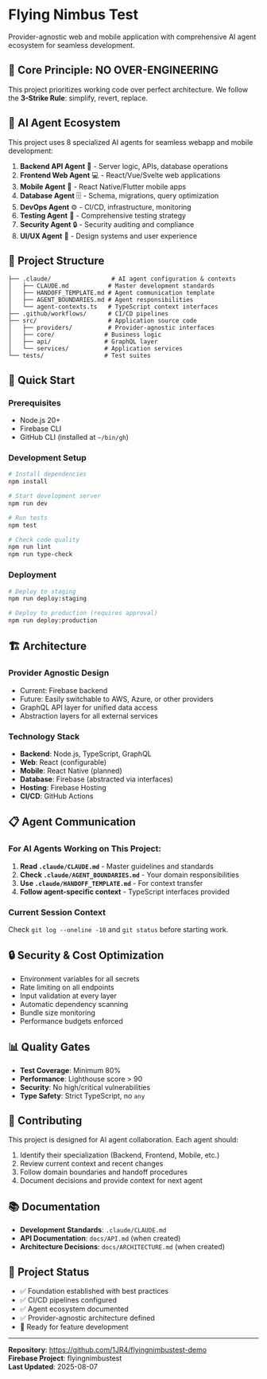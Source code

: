 # Flying Nimbus Test

Provider-agnostic web and mobile application with comprehensive AI agent ecosystem for seamless development.

## 🚨 Core Principle: NO OVER-ENGINEERING
This project prioritizes working code over perfect architecture. We follow the **3-Strike Rule**: simplify, revert, replace.

## 🤖 AI Agent Ecosystem

This project uses 8 specialized AI agents for seamless webapp and mobile development:

1. **Backend API Agent** 🔧 - Server logic, APIs, database operations
2. **Frontend Web Agent** 💻 - React/Vue/Svelte web applications  
3. **Mobile Agent** 📱 - React Native/Flutter mobile apps
4. **Database Agent** 🗄️ - Schema, migrations, query optimization
5. **DevOps Agent** ⚙️ - CI/CD, infrastructure, monitoring
6. **Testing Agent** 🧪 - Comprehensive testing strategy
7. **Security Agent** 🔒 - Security auditing and compliance
8. **UI/UX Agent** 🎨 - Design systems and user experience

## 📁 Project Structure

```
├── .claude/                 # AI agent configuration & contexts
│   ├── CLAUDE.md           # Master development standards
│   ├── HANDOFF_TEMPLATE.md # Agent communication template
│   ├── AGENT_BOUNDARIES.md # Agent responsibilities
│   └── agent-contexts.ts   # TypeScript context interfaces
├── .github/workflows/      # CI/CD pipelines
├── src/                    # Application source code
│   ├── providers/          # Provider-agnostic interfaces
│   ├── core/              # Business logic
│   ├── api/               # GraphQL layer
│   └── services/          # Application services
└── tests/                 # Test suites
```

## 🚀 Quick Start

### Prerequisites
- Node.js 20+
- Firebase CLI
- GitHub CLI (installed at `~/bin/gh`)

### Development Setup
```bash
# Install dependencies
npm install

# Start development server
npm run dev

# Run tests
npm test

# Check code quality
npm run lint
npm run type-check
```

### Deployment
```bash
# Deploy to staging
npm run deploy:staging

# Deploy to production (requires approval)
npm run deploy:production
```

## 🏗️ Architecture

### Provider Agnostic Design
- Current: Firebase backend
- Future: Easily switchable to AWS, Azure, or other providers
- GraphQL API layer for unified data access
- Abstraction layers for all external services

### Technology Stack
- **Backend**: Node.js, TypeScript, GraphQL
- **Web**: React (configurable)
- **Mobile**: React Native (planned)
- **Database**: Firebase (abstracted via interfaces)
- **Hosting**: Firebase Hosting
- **CI/CD**: GitHub Actions

## 📋 Agent Communication

### For AI Agents Working on This Project:

1. **Read `.claude/CLAUDE.md`** - Master guidelines and standards
2. **Check `.claude/AGENT_BOUNDARIES.md`** - Your domain responsibilities  
3. **Use `.claude/HANDOFF_TEMPLATE.md`** - For context transfer
4. **Follow agent-specific context** - TypeScript interfaces provided

### Current Session Context
Check `git log --oneline -10` and `git status` before starting work.

## 🔒 Security & Cost Optimization

- Environment variables for all secrets
- Rate limiting on all endpoints  
- Input validation at every layer
- Automatic dependency scanning
- Bundle size monitoring
- Performance budgets enforced

## 📊 Quality Gates

- **Test Coverage**: Minimum 80%
- **Performance**: Lighthouse score > 90
- **Security**: No high/critical vulnerabilities
- **Type Safety**: Strict TypeScript, no `any`

## 🤝 Contributing

This project is designed for AI agent collaboration. Each agent should:

1. Identify their specialization (Backend, Frontend, Mobile, etc.)
2. Review current context and recent changes
3. Follow domain boundaries and handoff procedures
4. Document decisions and provide context for next agent

## 📚 Documentation

- **Development Standards**: `.claude/CLAUDE.md`
- **API Documentation**: `docs/API.md` (when created)
- **Architecture Decisions**: `docs/ARCHITECTURE.md` (when created)

## 🔄 Project Status

- ✅ Foundation established with best practices
- ✅ CI/CD pipelines configured
- ✅ Agent ecosystem documented
- ✅ Provider-agnostic architecture defined
- 🔄 Ready for feature development

---

**Repository**: https://github.com/1JR4/flyingnimbustest-demo  
**Firebase Project**: flyingnimbustest  
**Last Updated**: 2025-08-07